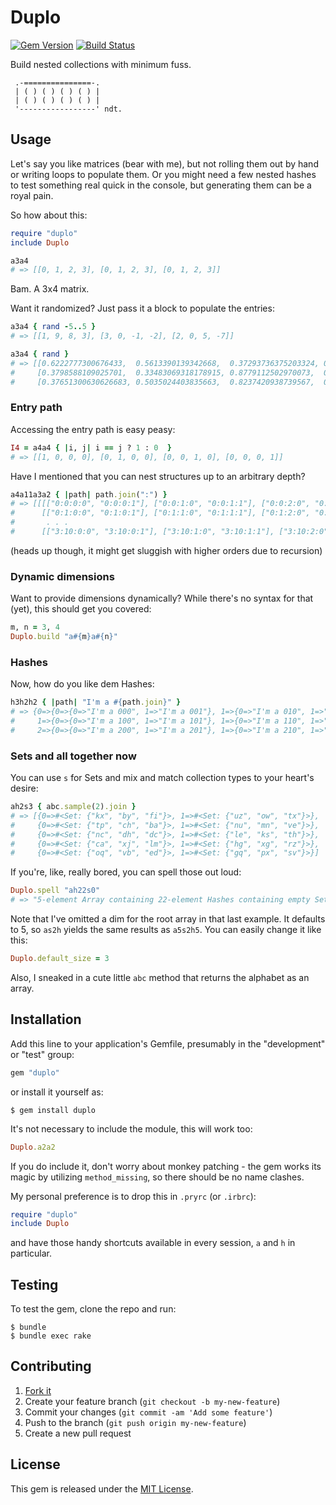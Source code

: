 Duplo
=====

[![Gem Version](https://badge.fury.io/rb/duplo.svg)](https://rubygems.org/gems/duplo)
[![Build Status](https://travis-ci.org/topalovic/duplo.svg?branch=master)](https://travis-ci.org/topalovic/duplo)

Build nested collections with minimum fuss.

```
 .-===============-.
 | ( ) ( ) ( ) ( ) |
 | ( ) ( ) ( ) ( ) |
 '-----------------' ndt.
```


## Usage

Let's say you like matrices (bear with me), but not rolling them out
by hand or writing loops to populate them. Or you might need a few
nested hashes to test something real quick in the console, but
generating them can be a royal pain.

So how about this:

```ruby
require "duplo"
include Duplo

a3a4
# => [[0, 1, 2, 3], [0, 1, 2, 3], [0, 1, 2, 3]]
```

Bam. A 3x4 matrix.

Want it randomized? Just pass it a block to populate the entries:

```ruby
a3a4 { rand -5..5 }
# => [[1, 9, 8, 3], [3, 0, -1, -2], [2, 0, 5, -7]]

a3a4 { rand }
# => [[0.6222777300676433,  0.5613390139342668,  0.37293736375203324, 0.7319666374054961],
#     [0.3798588109025701,  0.33483069318178915, 0.8779112502970073,  0.22476545143154103],
#     [0.37651300630626683, 0.5035024403835663,  0.8237420938739567,  0.7611012983149591]]
```

### Entry path

Accessing the entry path is easy peasy:

```ruby
I4 = a4a4 { |i, j| i == j ? 1 : 0  }
# => [[1, 0, 0, 0], [0, 1, 0, 0], [0, 0, 1, 0], [0, 0, 0, 1]]
```

Have I mentioned that you can nest structures up to an arbitrary
depth?

```ruby
a4a11a3a2 { |path| path.join(":") }
# => [[[["0:0:0:0", "0:0:0:1"], ["0:0:1:0", "0:0:1:1"], ["0:0:2:0", "0:0:2:1"]],
#      [["0:1:0:0", "0:1:0:1"], ["0:1:1:0", "0:1:1:1"], ["0:1:2:0", "0:1:2:1"]],
#       . . .
#      [["3:10:0:0", "3:10:0:1"], ["3:10:1:0", "3:10:1:1"], ["3:10:2:0", "3:10:2:1"]]]]
```

(heads up though, it might get sluggish with higher orders due to
recursion)

### Dynamic dimensions

Want to provide dimensions dynamically? While there's no syntax for
that (yet), this should get you covered:

```ruby
m, n = 3, 4
Duplo.build "a#{m}a#{n}"
```

### Hashes

Now, how do you like dem Hashes:

```ruby
h3h2h2 { |path| "I'm a #{path.join}" }
# => {0=>{0=>{0=>"I'm a 000", 1=>"I'm a 001"}, 1=>{0=>"I'm a 010", 1=>"I'm a 011"}},
#     1=>{0=>{0=>"I'm a 100", 1=>"I'm a 101"}, 1=>{0=>"I'm a 110", 1=>"I'm a 111"}},
#     2=>{0=>{0=>"I'm a 200", 1=>"I'm a 201"}, 1=>{0=>"I'm a 210", 1=>"I'm a 211"}}}
```

### Sets and all together now

You can use `s` for Sets and mix and match collection types to your
heart's desire:

```ruby
ah2s3 { abc.sample(2).join }
# => [{0=>#<Set: {"kx", "by", "fi"}>, 1=>#<Set: {"uz", "ow", "tx"}>},
#     {0=>#<Set: {"tp", "ch", "ba"}>, 1=>#<Set: {"nu", "mn", "ve"}>},
#     {0=>#<Set: {"nc", "dh", "dc"}>, 1=>#<Set: {"le", "ks", "th"}>},
#     {0=>#<Set: {"ca", "xj", "lm"}>, 1=>#<Set: {"hg", "xg", "rz"}>},
#     {0=>#<Set: {"oq", "vb", "ed"}>, 1=>#<Set: {"gq", "px", "sv"}>}]
```

If you're, like, really bored, you can spell those out loud:

```ruby
Duplo.spell "ah22s0"
# => "5-element Array containing 22-element Hashes containing empty Sets"
```

Note that I've omitted a dim for the root array in that last
example. It defaults to 5, so `as2h` yields the same results as
`a5s2h5`. You can easily change it like this:

```ruby
Duplo.default_size = 3
```

Also, I sneaked in a cute little `abc` method that returns the
alphabet as an array.


## Installation

Add this line to your application's Gemfile, presumably in the
"development" or "test" group:

```ruby
gem "duplo"
```

or install it yourself as:

```console
$ gem install duplo
```

It's not necessary to include the module, this will work too:

```ruby
Duplo.a2a2
```

If you do include it, don't worry about monkey patching - the gem
works its magic by utilizing `method_missing`, so there should be no
name clashes.

My personal preference is to drop this in `.pryrc` (or `.irbrc`):


```ruby
require "duplo"
include Duplo
```

and have those handy shortcuts available in every session, `a` and `h`
in particular.


## Testing

To test the gem, clone the repo and run:

```
$ bundle
$ bundle exec rake
```


## Contributing

1. [Fork it](https://github.com/topalovic/duplo/fork)
2. Create your feature branch (`git checkout -b my-new-feature`)
3. Commit your changes (`git commit -am 'Add some feature'`)
4. Push to the branch (`git push origin my-new-feature`)
5. Create a new pull request


## License

This gem is released under the [MIT License](http://www.opensource.org/licenses/MIT).
